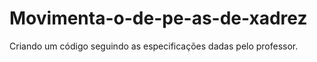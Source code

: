 # Movimenta-o-de-pe-as-de-xadrez
Criando um código seguindo as especificações dadas pelo professor.
